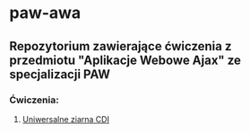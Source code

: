 # paw-awa
## Repozytorium zawierające ćwiczenia z przedmiotu "Aplikacje Webowe Ajax" ze specjalizacji PAW

### Ćwiczenia:

1. [Uniwersalne ziarna CDI](https://github.com/taachii/paw-awa/tree/main/01_credit)
